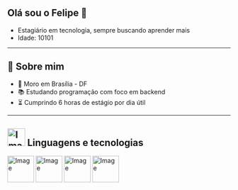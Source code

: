 ## Olá sou o Felipe 👋


- Estagiário em tecnologia, sempre buscando aprender mais
- Idade: 10101

---

## 🧠 Sobre mim

- 📍 Moro em Brasília - DF
- 📚 Estudando programação com foco em backend
- ⏳ Cumprindo 6 horas de estágio por dia útil

---

## <img width="40" height="40" alt="Image" src="https://github.com/user-attachments/assets/7d2b6c71-9298-4e3c-be23-0d02a0a20efe" /> Linguagens e tecnologias

<img width="60" height="60" alt="Image" src="https://github.com/user-attachments/assets/3065fea5-e157-46cb-ab09-f497f0aa8aa8" />
<img width="60" height="60" alt="Image" src="https://github.com/user-attachments/assets/e0371bf9-6b53-4553-bd34-3b8f88f422e0" />
<img width="60" height="60" alt="Image" src="https://github.com/user-attachments/assets/06da1469-601e-4330-bf99-b9cce479f9a7" />
<img width="60" height="60" alt="Image" src="https://github.com/user-attachments/assets/1e9593b6-734c-418d-af4b-d67c7d54a013" />
